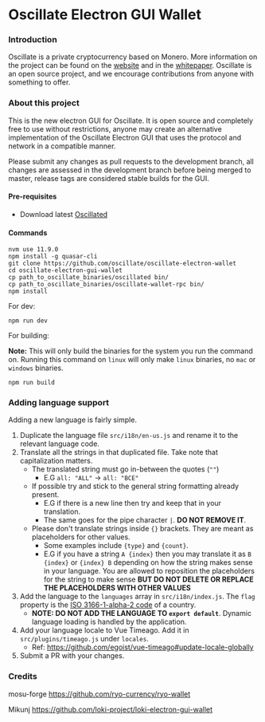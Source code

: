 # Oscillate Electron GUI Wallet

### Introduction
Oscillate is a private cryptocurrency based on Monero.
More information on the project can be found on the [website](https://oscillate.com) and in the [whitepaper](https://oscillate.github.io). Oscillate is an open source project, and we encourage contributions from anyone with something to offer.


### About this project

This is the new electron GUI for Oscillate. It is open source and completely free to use without restrictions, anyone may create an alternative implementation of the Oscillate Electron GUI that uses the protocol and network in a compatible manner.

Please submit any changes as pull requests to the development branch, all changes are assessed in the development branch before being merged to master, release tags are considered stable builds for the GUI.

#### Pre-requisites
- Download latest [Oscillated](https://github.com/oscillate/oscillate/releases/latest)

#### Commands
```
nvm use 11.9.0
npm install -g quasar-cli
git clone https://github.com/oscillate/oscillate-electron-wallet
cd oscillate-electron-gui-wallet
cp path_to_oscillate_binaries/oscillated bin/
cp path_to_oscillate_binaries/oscillate-wallet-rpc bin/
npm install
```

For dev:
```
npm run dev
```

For building:

**Note:** This will only build the binaries for the system you run the command on. Running this command on `linux` will only make `linux` binaries, no `mac` or `windows` binaries.
```
npm run build
```

### Adding language support

Adding a new language is fairly simple.

1. Duplicate the language file `src/i18n/en-us.js` and rename it to the relevant language code.
2. Translate all the strings in that duplicated file. Take note that capitalization matters.
    - The translated string must go in-between the quotes (`""`)
      - E.G `all: "ALL"` -> `all: "ВСЕ"`
    - If possible try and stick to the general string formatting already present.
      - E.G if there is a new line then try and keep that in your translation.
      - The same goes for the pipe character `|`. **DO NOT REMOVE IT**.
    - Please don't translate strings inside `{}` brackets. They are meant as placeholders for other values.
      - Some examples include `{type}` and `{count}`.
      - E.G if you have a string `A {index}` then you may translate it as `B {index}` or `{index} B` depending on how the string makes sense in your language. You are allowed to reposition the placeholders for the string to make sense **BUT DO NOT DELETE OR REPLACE THE PLACEHOLDERS WITH OTHER VALUES**
3. Add the language to the `languages` array in `src/i18n/index.js`. The `flag` property is the [ISO 3166-1-alpha-2 code](https://www.iso.org/obp/ui/#search/code/) of a country.
   - **NOTE: DO NOT ADD THE LANGUAGE TO `export default`**. Dynamic language loading is handled by the application.
4. Add your language locale to Vue Timeago. Add it in `src/plugins/timeago.js` under `locales`.
   - Ref: https://github.com/egoist/vue-timeago#update-locale-globally
5. Submit a PR with your changes.


### Credits

mosu-forge https://github.com/ryo-currency/ryo-wallet

Mikunj https://github.com/loki-project/loki-electron-gui-wallet
